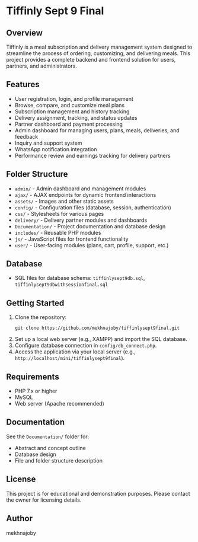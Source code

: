 # Tiffinly Sept 9 Final

## Overview
Tiffinly is a meal subscription and delivery management system designed to streamline the process of ordering, customizing, and delivering meals. This project provides a complete backend and frontend solution for users, partners, and administrators.

## Features
- User registration, login, and profile management
- Browse, compare, and customize meal plans
- Subscription management and history tracking
- Delivery assignment, tracking, and status updates
- Partner dashboard and payment processing
- Admin dashboard for managing users, plans, meals, deliveries, and feedback
- Inquiry and support system
- WhatsApp notification integration
- Performance review and earnings tracking for delivery partners

## Folder Structure
- `admin/` - Admin dashboard and management modules
- `ajax/` - AJAX endpoints for dynamic frontend interactions
- `assets/` - Images and other static assets
- `config/` - Configuration files (database, session, authentication)
- `css/` - Stylesheets for various pages
- `delivery/` - Delivery partner modules and dashboards
- `Documentation/` - Project documentation and database design
- `includes/` - Reusable PHP modules
- `js/` - JavaScript files for frontend functionality
- `user/` - User-facing modules (plans, cart, profile, support, etc.)

## Database
- SQL files for database schema: `tiffinlysept9db.sql`, `tiffinlysept9dbwithsessionfinal.sql`

## Getting Started
1. Clone the repository:
   ```
   git clone https://github.com/mekhnajoby/tiffinlysept9final.git
   ```
2. Set up a local web server (e.g., XAMPP) and import the SQL database.
3. Configure database connection in `config/db_connect.php`.
4. Access the application via your local server (e.g., `http://localhost/mini/tiffinlysept9final`).

## Requirements
- PHP 7.x or higher
- MySQL
- Web server (Apache recommended)

## Documentation
See the `Documentation/` folder for:
- Abstract and concept outline
- Database design
- File and folder structure description

## License
This project is for educational and demonstration purposes. Please contact the owner for licensing details.

## Author
mekhnajoby
